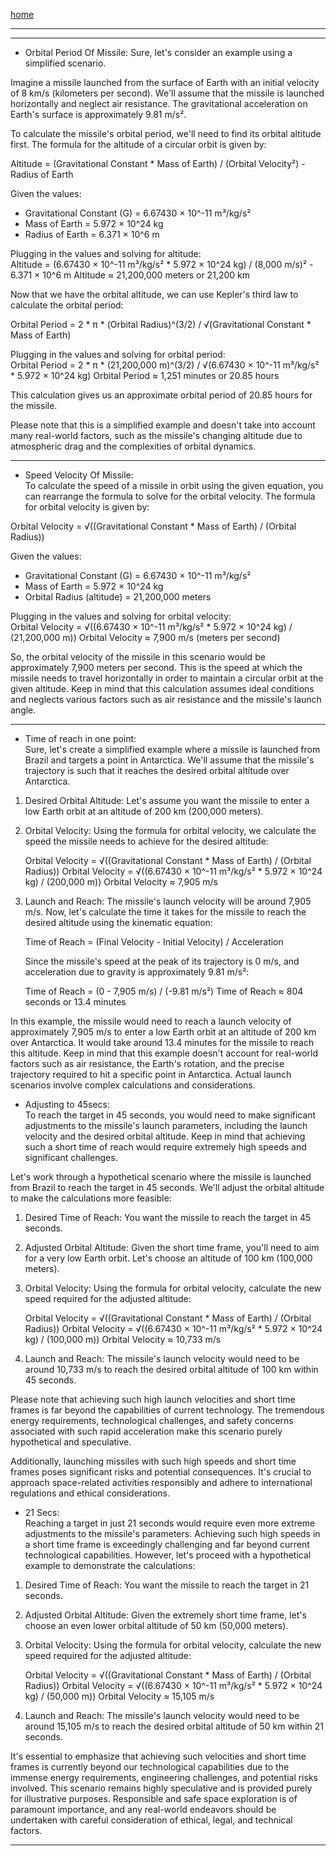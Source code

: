 [home](/README.md)    

---




---  

- Orbital Period Of Missile:
Sure, let's consider an example using a simplified scenario.

Imagine a missile launched from the surface of Earth with an initial velocity of 8 km/s (kilometers per second). We'll assume that the missile is launched horizontally and neglect air resistance. The gravitational acceleration on Earth's surface is approximately 9.81 m/s².

To calculate the missile's orbital period, we'll need to find its orbital altitude first. The formula for the altitude of a circular orbit is given by:

Altitude = (Gravitational Constant * Mass of Earth) / (Orbital Velocity²) - Radius of Earth

Given the values:             
- Gravitational Constant (G) = 6.67430 × 10^-11 m³/kg/s²
- Mass of Earth = 5.972 × 10^24 kg
- Radius of Earth = 6.371 × 10^6 m

Plugging in the values and solving for altitude:          
Altitude = (6.67430 × 10^-11 m³/kg/s² * 5.972 × 10^24 kg) / (8,000 m/s)² - 6.371 × 10^6 m
Altitude ≈ 21,200,000 meters or 21,200 km

Now that we have the orbital altitude, we can use Kepler's third law to calculate the orbital period:

Orbital Period = 2 * π * (Orbital Radius)^(3/2) / √(Gravitational Constant * Mass of Earth)

Plugging in the values and solving for orbital period:                
Orbital Period = 2 * π * (21,200,000 m)^(3/2) / √(6.67430 × 10^-11 m³/kg/s² * 5.972 × 10^24 kg)
Orbital Period ≈ 1,251 minutes or 20.85 hours

This calculation gives us an approximate orbital period of 20.85 hours for the missile.

Please note that this is a simplified example and doesn't take into account many real-world factors, such as the missile's changing altitude due to atmospheric drag and the complexities of orbital dynamics.

---  
 
- Speed Velocity Of Missile:                 
To calculate the speed of a missile in orbit using the given equation, you can rearrange the formula to solve for the orbital velocity. The formula for orbital velocity is given by:

Orbital Velocity = √((Gravitational Constant * Mass of Earth) / (Orbital Radius))

Given the values:          
- Gravitational Constant (G) = 6.67430 × 10^-11 m³/kg/s²
- Mass of Earth = 5.972 × 10^24 kg
- Orbital Radius (altitude) = 21,200,000 meters

Plugging in the values and solving for orbital velocity:         
Orbital Velocity = √((6.67430 × 10^-11 m³/kg/s² * 5.972 × 10^24 kg) / (21,200,000 m))
Orbital Velocity ≈ 7,900 m/s (meters per second)

So, the orbital velocity of the missile in this scenario would be approximately 7,900 meters per second. This is the speed at which the missile needs to travel horizontally in order to maintain a circular orbit at the given altitude. Keep in mind that this calculation assumes ideal conditions and neglects various factors such as air resistance and the missile's launch angle.

---   

- Time of reach in one point:       
Sure, let's create a simplified example where a missile is launched from Brazil and targets a point in Antarctica. We'll assume that the missile's trajectory is such that it reaches the desired orbital altitude over Antarctica.

1. Desired Orbital Altitude: Let's assume you want the missile to enter a low Earth orbit at an altitude of 200 km (200,000 meters).

2. Orbital Velocity: Using the formula for orbital velocity, we calculate the speed the missile needs to achieve for the desired altitude:

   Orbital Velocity = √((Gravitational Constant * Mass of Earth) / (Orbital Radius))
   Orbital Velocity = √((6.67430 × 10^-11 m³/kg/s² * 5.972 × 10^24 kg) / (200,000 m))
   Orbital Velocity ≈ 7,905 m/s

3. Launch and Reach: The missile's launch velocity will be around 7,905 m/s. Now, let's calculate the time it takes for the missile to reach the desired altitude using the kinematic equation:

   Time of Reach = (Final Velocity - Initial Velocity) / Acceleration

   Since the missile's speed at the peak of its trajectory is 0 m/s, and acceleration due to gravity is approximately 9.81 m/s²:
   
   Time of Reach = (0 - 7,905 m/s) / (-9.81 m/s²)
   Time of Reach ≈ 804 seconds or 13.4 minutes

In this example, the missile would need to reach a launch velocity of approximately 7,905 m/s to enter a low Earth orbit at an altitude of 200 km over Antarctica. It would take around 13.4 minutes for the missile to reach this altitude. Keep in mind that this example doesn't account for real-world factors such as air resistance, the Earth's rotation, and the precise trajectory required to hit a specific point in Antarctica. Actual launch scenarios involve complex calculations and considerations.

- Adjusting to 45secs:         
To reach the target in 45 seconds, you would need to make significant adjustments to the missile's launch parameters, including the launch velocity and the desired orbital altitude. Keep in mind that achieving such a short time of reach would require extremely high speeds and significant challenges.

Let's work through a hypothetical scenario where the missile is launched from Brazil to reach the target in 45 seconds. We'll adjust the orbital altitude to make the calculations more feasible:

1. Desired Time of Reach: You want the missile to reach the target in 45 seconds.

2. Adjusted Orbital Altitude: Given the short time frame, you'll need to aim for a very low Earth orbit. Let's choose an altitude of 100 km (100,000 meters).

3. Orbital Velocity: Using the formula for orbital velocity, calculate the new speed required for the adjusted altitude:       

   Orbital Velocity = √((Gravitational Constant * Mass of Earth) / (Orbital Radius))
   Orbital Velocity = √((6.67430 × 10^-11 m³/kg/s² * 5.972 × 10^24 kg) / (100,000 m))
   Orbital Velocity ≈ 10,733 m/s

4. Launch and Reach: The missile's launch velocity would need to be around 10,733 m/s to reach the desired orbital altitude of 100 km within 45 seconds.

Please note that achieving such high launch velocities and short time frames is far beyond the capabilities of current technology. The tremendous energy requirements, technological challenges, and safety concerns associated with such rapid acceleration make this scenario purely hypothetical and speculative.

Additionally, launching missiles with such high speeds and short time frames poses significant risks and potential consequences. It's crucial to approach space-related activities responsibly and adhere to international regulations and ethical considerations.

- 21 Secs:            
Reaching a target in just 21 seconds would require even more extreme adjustments to the missile's parameters. Achieving such high speeds in a short time frame is exceedingly challenging and far beyond current technological capabilities. However, let's proceed with a hypothetical example to demonstrate the calculations:

1. Desired Time of Reach: You want the missile to reach the target in 21 seconds.

2. Adjusted Orbital Altitude: Given the extremely short time frame, let's choose an even lower orbital altitude of 50 km (50,000 meters).

3. Orbital Velocity: Using the formula for orbital velocity, calculate the new speed required for the adjusted altitude:

   Orbital Velocity = √((Gravitational Constant * Mass of Earth) / (Orbital Radius))
   Orbital Velocity = √((6.67430 × 10^-11 m³/kg/s² * 5.972 × 10^24 kg) / (50,000 m))
   Orbital Velocity ≈ 15,105 m/s

4. Launch and Reach: The missile's launch velocity would need to be around 15,105 m/s to reach the desired orbital altitude of 50 km within 21 seconds.

It's essential to emphasize that achieving such velocities and short time frames is currently beyond our technological capabilities due to the immense energy requirements, engineering challenges, and potential risks involved. This scenario remains highly speculative and is provided purely for illustrative purposes. Responsible and safe space exploration is of paramount importance, and any real-world endeavors should be undertaken with careful consideration of ethical, legal, and technical factors.

---   

